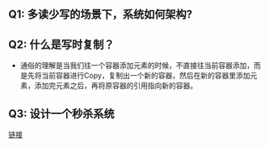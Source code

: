 ## Q1: 多读少写的场景下，系统如何架构?

## Q2: 什么是写时复制？
- 通俗的理解是当我们往一个容器添加元素的时候，不直接往当前容器添加，而是先将当前容器进行Copy，复制出一个新的容器，然后在新的容器里添加元素，添加完元素之后，再将原容器的引用指向新的容器。


## Q3: 设计一个秒杀系统

[链接](https://blog.csdn.net/qq_28666081/article/details/83043215?utm_medium=distribute.pc_relevant.none-task-blog-BlogCommendFromMachineLearnPai2-4.channel_param&depth_1-utm_source=distribute.pc_relevant.none-task-blog-BlogCommendFromMachineLearnPai2-4.channel_param)

